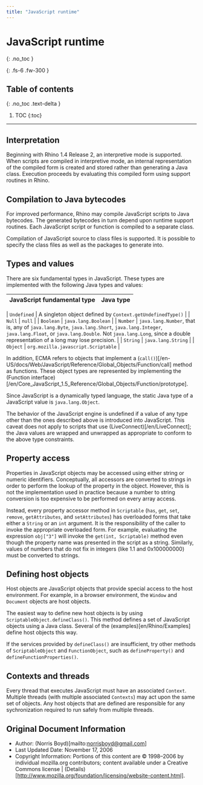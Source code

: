 ```yaml
---
title: "JavaScript runtime"
---
```

# JavaScript runtime
{: .no_toc }

{: .fs-6 .fw-300 }

## Table of contents
{: .no_toc .text-delta }

1. TOC
{:toc}

---
## Interpretation

Beginning with Rhino 1.4 Release 2, an interpretive mode is supported. When scripts are compiled in interpretive mode, an internal representation of the compiled form is created and stored rather than generating a Java class. Execution proceeds by evaluating this compiled form using support routines in Rhino.

## Compilation to Java bytecodes

For improved performance, Rhino may compile JavaScript scripts to Java bytecodes. The generated bytecodes in turn depend upon runtime support routines. Each JavaScript script or function is compiled to a separate class.

Compilation of JavaScript source to class files is supported. It is possible to specify the class files as well as the packages to generate into.

## Types and values

There are six fundamental types in JavaScript. These types are implemented with the following Java types and values:


|  JavaScript fundamental type  |  Java type  |
|  ---  |  ---  |
 
|  `Undefined`  |  A singleton object defined by `Context.getUndefinedType()`  |
|  `Null`  |  `null`  |
|  `Boolean`  |  `java.lang.Boolean`  |
|  `Number`  |  `java.lang.Number`, that is, any of `java.lang.Byte`, `java.lang.Short`, `java.lang.Integer`, `java.lang.Float`, or `java.lang.Double`. Not `java.lang.Long`, since a double representation of a long may lose precision.  |
|  `String`  |  `java.lang.String`  |
|  `Object`  |  `org.mozilla.javascript.Scriptable`  |

In addition, ECMA refers to objects that implement a (`call()`)[/en-US/docs/Web/JavaScript/Reference/Global_Objects/Function/call] method as functions. These object types are represented by implementing the (Function interface)[/en/Core_JavaScript_1.5_Reference/Global_Objects/Function/prototype].

Since JavaScript is a dynamically typed language, the static Java type of a JavaScript value is `java.lang.Object`.

The behavior of the JavaScript engine is undefined if a value of any type other than the ones described above is introduced into JavaScript. This caveat does not apply to scripts that use (LiveConnect)[/en/LiveConnect]; the Java values are wrapped and unwrapped as appropriate to conform to the above type constraints.

## Property access

Properties in JavaScript objects may be accessed using either string or numeric identifiers. Conceptually, all accessors are converted to strings in order to perform the lookup of the property in the object. However, this is not the implementation used in practice because a number to string conversion is too expensive to be performed on every array access.

Instead, every property accessor method in `Scriptable` (`has`, `get`, `set`, `remove`, `getAttributes`, and `setAttributes`) has overloaded forms that take either a `String` or an `int` argument. It is the responsibility of the caller to invoke the appropriate overloaded form. For example, evaluating the expression `obj["3"]` will invoke the `get(int, Scriptable)` method even though the property name was presented in the script as a string. Similarly, values of numbers that do not fix in integers (like 1.1 and 0x100000000) must be converted to strings.

## Defining host objects

Host objects are JavaScript objects that provide special access to the host environment. For example, in a browser environment, the `Window` and `Document` objects are host objects.

The easiest way to define new host objects is by using `ScriptableObject.defineClass()`. This method defines a set of JavaScript objects using a Java class. Several of the (examples)[en/Rhino/Examples] define host objects this way.

If the services provided by `defineClass()` are insufficient, try other methods of `ScriptableObject` and `FunctionObject`, such as `defineProperty()` and `defineFunctionProperties()`.

## Contexts and threads

Every thread that executes JavaScript must have an associated `Context`. Multiple threads (with multiple associated `Contexts`) may act upon the same set of objects. Any host objects that are defined are responsible for any sychronization required to run safely from multiple threads.

## Original Document Information
 - Author: (Norris Boyd)[mailto:norrisboyd@gmail.com]
- Last Updated Date: November 17, 2006
- Copyright Information: Portions of this content are © 1998–2006 by individual mozilla.org contributors; content available under a Creative Commons license | (Details)[http://www.mozilla.org/foundation/licensing/website-content.html].

